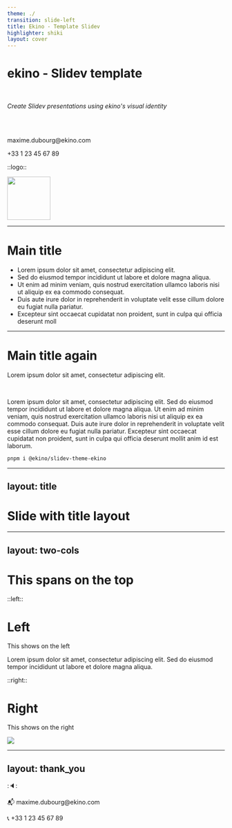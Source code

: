 ```yaml
---
theme: ./
transition: slide-left
title: Ekino - Template Slidev
highlighter: shiki
layout: cover
---
```


# ekino - Slidev template

<br />

_Create Slidev presentations using ekino's visual identity_

<br />
<br />


<SpeakerCard name="Maxime Dubourg" title="Ingénieur Front-end Sénior">
  <p>maxime.dubourg@ekino.com</p>
  <p>+33 1 23 45 67 89</p>
</SpeakerCard>

::logo::

<img width="100px" src="https://sli.dev/logo.svg" />

---

# Main title

- Lorem ipsum dolor sit amet, consectetur adipiscing elit.
- Sed do eiusmod tempor incididunt ut labore et dolore magna aliqua.
- Ut enim ad minim veniam, quis nostrud exercitation ullamco laboris nisi ut aliquip ex ea commodo consequat.
- Duis aute irure dolor in reprehenderit in voluptate velit esse cillum dolore eu fugiat nulla pariatur.
- Excepteur sint occaecat cupidatat non proident, sunt in culpa qui officia deserunt moll

---

# Main title again

Lorem ipsum dolor sit amet, consectetur adipiscing elit.

<br />

Lorem ipsum dolor sit amet, consectetur adipiscing elit. Sed do eiusmod tempor incididunt ut labore et dolore magna aliqua. Ut enim ad minim veniam, quis nostrud exercitation ullamco laboris nisi ut aliquip ex ea commodo consequat. Duis aute irure dolor in reprehenderit in voluptate velit esse cillum dolore eu fugiat nulla pariatur. Excepteur sint occaecat cupidatat non proident, sunt in culpa qui officia deserunt mollit anim id est laborum.

```bash
pnpm i @ekino/slidev-theme-ekino
```

---
layout: title
---

# Slide with title layout

---
layout: two-cols
---

# This spans on the top

::left::

# Left

This shows on the left

Lorem ipsum dolor sit amet, consectetur adipiscing elit. Sed do eiusmod tempor incididunt ut labore et dolore magna aliqua.

::right::

# Right

This shows on the right

![](https://placehold.co/600x400)

---
layout: thank_you
---

::speaker::

<SpeakerCard name="Maxime Dubourg" title="Ingénieur Front-end Sénior">
  <p>📬 maxime.dubourg@ekino.com</p>
  <p>📞 +33 1 23 45 67 89</p>
</SpeakerCard>
